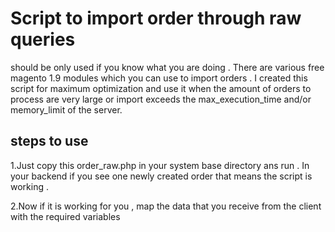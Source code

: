 # Script to import order through raw queries 

should be only used if you know what you are doing . There are various free magento 1.9 modules which you can use to import orders . I created this script for maximum optimization and use it when the amount of orders to process are very large or import exceeds the max_execution_time and/or memory_limit of the server. 

steps to use 
-------------------------


1.Just copy this order_raw.php in your system base directory ans run . In your backend if you  see one newly created order that means the script is working . 

2.Now if it is working for you , map the data that you receive from the client with the required variables 
 